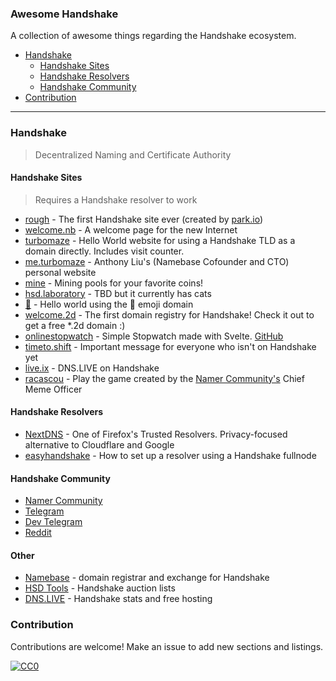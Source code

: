 ### **Awesome Handshake**

A collection of awesome things regarding the Handshake ecosystem.

- [Handshake](#Handshake)
  - [Handshake Sites](#handshake-sites)
  - [Handshake Resolvers](#handshake-resolvers)
  - [Handshake Community](#handshake-community)
- [Contribution](#contribution)

---

### Handshake

> Decentralized Naming and Certificate Authority

#### Handshake Sites

> Requires a Handshake resolver to work

- [rough](http://rough./) - The first Handshake site ever (created by [park.io](https://park.io))
- [welcome.nb](http://welcome.nb./) - A welcome page for the new Internet
- [turbomaze](http://turbomaze./) - Hello World website for using a Handshake TLD as a domain directly. Includes visit counter.
- [me.turbomaze](http://me.turbomaze./) - Anthony Liu's (Namebase Cofounder and CTO) personal website
- [mine](http://mine./) - Mining pools for your favorite coins!
- [hsd.laboratory](http://hsd.laboratory./) - TBD but it currently has cats
- [:handshake:](http://xn--5p9h./) - Hello world using the :handshake: emoji domain
- [welcome.2d](http://welcome.2d./) - The first domain registry for Handshake! Check it out to get a free *.2d domain :)
- [onlinestopwatch](http://onlinestopwatch./) - Simple Stopwatch made with Svelte. [GitHub](https://github.com/k/onlinestopwatch)
- [timeto.shift](http://timeto.shift./) - Important message for everyone who isn't on Handshake yet
- [live.ix](http://live.ix/) - DNS.LIVE on Handshake
- [racascou](http://www.racascou./) - Play the game created by the [Namer Community's](http://namebase.community) Chief Meme Officer

#### Handshake Resolvers
- [NextDNS](https://nextdns.io) - One of Firefox's Trusted Resolvers. Privacy-focused alternative to Cloudflare and Google
- [easyhandshake](https://easyhandshake.com/) - How to set up a resolver using a Handshake fullnode

#### Handshake Community

- [Namer Community](http://namebase.community)
- [Telegram](https://t.me/handshake_hns)
- [Dev Telegram](https://t.me/hns_tech)
- [Reddit](https://reddit.com/r/handshake)

#### Other
- [Namebase](https://namebase.io) - domain registrar and exchange for Handshake
- [HSD Tools](https://hsd.tools) - Handshake auction lists
- [DNS.LIVE](https://dns.live) - Handshake stats and free hosting

### Contribution

Contributions are welcome! Make an issue to add new sections and listings.

[![CC0](http://i.creativecommons.org/p/zero/1.0/88x31.png)](http://creativecommons.org/publicdomain/zero/1.0/)
